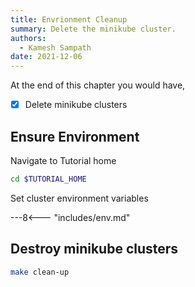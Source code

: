 ```yaml
---
title: Envrionment Cleanup
summary: Delete the minikube cluster.
authors:
  - Kamesh Sampath
date: 2021-12-06
---
```


At the end of this chapter you would have,

- [x] Delete minikube clusters

## Ensure Environment

Navigate to Tutorial home

```bash
cd $TUTORIAL_HOME
```

Set cluster environment variables

---8<--- "includes/env.md"

## Destroy minikube clusters

```bash
make clean-up
```

